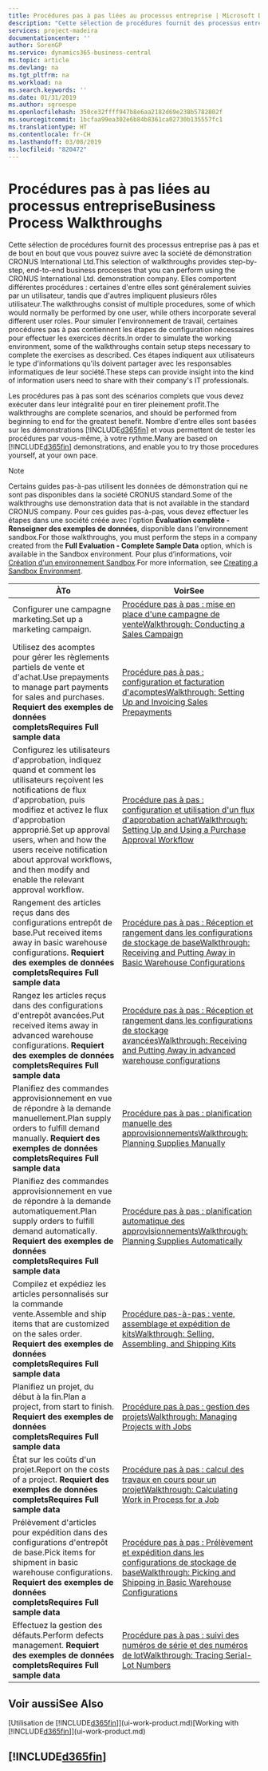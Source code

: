 ```yaml
---
title: Procédures pas à pas liées au processus entreprise | Microsoft Docs
description: "Cette sélection de procédures fournit des processus entreprise pas à pas et de bout en bout que vous pouvez suivre avec la société de démonstration CRONUS International Ltd. Elles comportent différentes procédures : certaines d'entre elles sont généralement suivies par un utilisateur, tandis que d'autres impliquent plusieurs rôles utilisateur. Pour simuler l'environnement de travail, certaines procédures pas à pas contiennent les étapes de configuration nécessaires pour effectuer les exercices décrits. Ces étapes indiquent aux utilisateurs le type d'informations qu'ils doivent partager avec les responsables informatiques de leur société."
services: project-madeira
documentationcenter: ''
author: SorenGP
ms.service: dynamics365-business-central
ms.topic: article
ms.devlang: na
ms.tgt_pltfrm: na
ms.workload: na
ms.search.keywords: ''
ms.date: 01/31/2019
ms.author: sgroespe
ms.openlocfilehash: 350ce32ffff947b8e6aa2182d69e238b5782802f
ms.sourcegitcommit: 1bcfaa99ea302e6b84b8361ca02730b135557fc1
ms.translationtype: HT
ms.contentlocale: fr-CH
ms.lasthandoff: 03/08/2019
ms.locfileid: "820472"
---
```

# <a name="business-process-walkthroughs"></a><span data-ttu-id="dcf5f-106">Procédures pas à pas liées au processus entreprise</span><span class="sxs-lookup"><span data-stu-id="dcf5f-106">Business Process Walkthroughs</span></span>
<span data-ttu-id="dcf5f-107">Cette sélection de procédures fournit des processus entreprise pas à pas et de bout en bout que vous pouvez suivre avec la société de démonstration CRONUS International Ltd.</span><span class="sxs-lookup"><span data-stu-id="dcf5f-107">This selection of walkthroughs provides step-by-step, end-to-end business processes that you can perform using the CRONUS International Ltd. demonstration company.</span></span> <span data-ttu-id="dcf5f-108">Elles comportent différentes procédures : certaines d'entre elles sont généralement suivies par un utilisateur, tandis que d'autres impliquent plusieurs rôles utilisateur.</span><span class="sxs-lookup"><span data-stu-id="dcf5f-108">The walkthroughs consist of multiple procedures, some of which would normally be performed by one user, while others incorporate several different user roles.</span></span> <span data-ttu-id="dcf5f-109">Pour simuler l'environnement de travail, certaines procédures pas à pas contiennent les étapes de configuration nécessaires pour effectuer les exercices décrits.</span><span class="sxs-lookup"><span data-stu-id="dcf5f-109">In order to simulate the working environment, some of the walkthroughs contain setup steps necessary to complete the exercises as described.</span></span> <span data-ttu-id="dcf5f-110">Ces étapes indiquent aux utilisateurs le type d'informations qu'ils doivent partager avec les responsables informatiques de leur société.</span><span class="sxs-lookup"><span data-stu-id="dcf5f-110">These steps can provide insight into the kind of information users need to share with their company's IT professionals.</span></span>  

 <span data-ttu-id="dcf5f-111">Les procédures pas à pas sont des scénarios complets que vous devez exécuter dans leur intégralité pour en tirer pleinement profit.</span><span class="sxs-lookup"><span data-stu-id="dcf5f-111">The walkthroughs are complete scenarios, and should be performed from beginning to end for the greatest benefit.</span></span> <span data-ttu-id="dcf5f-112">Nombre d'entre elles sont basées sur les démonstrations [!INCLUDE[d365fin](includes/d365fin_md.md)] et vous permettent de tester les procédures par vous-même, à votre rythme.</span><span class="sxs-lookup"><span data-stu-id="dcf5f-112">Many are based on [!INCLUDE[d365fin](includes/d365fin_md.md)] demonstrations, and enable you to try those procedures yourself, at your own pace.</span></span>  

> [!NOTE]
> <span data-ttu-id="dcf5f-113">Certains guides pas-à-pas utilisent les données de démonstration qui ne sont pas disponibles dans la société CRONUS standard.</span><span class="sxs-lookup"><span data-stu-id="dcf5f-113">Some of the walkthroughs use demonstration data that is not available in the standard CRONUS company.</span></span> <span data-ttu-id="dcf5f-114">Pour ces guides pas-à-pas, vous devez effectuer les étapes dans une société créée avec l'option **Évaluation complète - Renseigner des exemples de données**, disponible dans l'environnement sandbox.</span><span class="sxs-lookup"><span data-stu-id="dcf5f-114">For those walkthroughs, you must perform the steps in a company created from the **Full Evaluation - Complete Sample Data** option, which is available in the Sandbox environment.</span></span> <span data-ttu-id="dcf5f-115">Pour plus d’informations, voir [Création d'un environnement Sandbox](across-how-create-sandbox-environment.md).</span><span class="sxs-lookup"><span data-stu-id="dcf5f-115">For more information, see [Creating a Sandbox Environment](across-how-create-sandbox-environment.md).</span></span>

|<span data-ttu-id="dcf5f-116">À</span><span class="sxs-lookup"><span data-stu-id="dcf5f-116">To</span></span>|<span data-ttu-id="dcf5f-117">Voir</span><span class="sxs-lookup"><span data-stu-id="dcf5f-117">See</span></span>|  
|--------|---------|  
|<span data-ttu-id="dcf5f-118">Configurer une campagne marketing.</span><span class="sxs-lookup"><span data-stu-id="dcf5f-118">Set up a marketing campaign.</span></span>|[<span data-ttu-id="dcf5f-119">Procédure pas à pas : mise en place d'une campagne de vente</span><span class="sxs-lookup"><span data-stu-id="dcf5f-119">Walkthrough: Conducting a Sales Campaign</span></span>](walkthrough-conducting-a-sales-campaign.md)|  
|<span data-ttu-id="dcf5f-120">Utilisez des acomptes pour gérer les règlements partiels de vente et d'achat.</span><span class="sxs-lookup"><span data-stu-id="dcf5f-120">Use prepayments to manage part payments for sales and purchases.</span></span> <span data-ttu-id="dcf5f-121">**Requiert des exemples de données complets**</span><span class="sxs-lookup"><span data-stu-id="dcf5f-121">**Requires Full sample data**</span></span> |[<span data-ttu-id="dcf5f-122">Procédure pas à pas : configuration et facturation d'acomptes</span><span class="sxs-lookup"><span data-stu-id="dcf5f-122">Walkthrough: Setting Up and Invoicing Sales Prepayments</span></span>](walkthrough-setting-up-and-invoicing-sales-prepayments.md)|  
|<span data-ttu-id="dcf5f-123">Configurez les utilisateurs d'approbation, indiquez quand et comment les utilisateurs reçoivent les notifications de flux d'approbation, puis modifiez et activez le flux d'approbation approprié.</span><span class="sxs-lookup"><span data-stu-id="dcf5f-123">Set up approval users, when and how the users receive notification about approval workflows, and then modify and enable the relevant approval workflow.</span></span>|[<span data-ttu-id="dcf5f-124">Procédure pas à pas : configuration et utilisation d'un flux d'approbation achat</span><span class="sxs-lookup"><span data-stu-id="dcf5f-124">Walkthrough: Setting Up and Using a Purchase Approval Workflow</span></span>](walkthrough-setting-up-and-using-a-purchase-approval-workflow.md)|  
|<span data-ttu-id="dcf5f-125">Rangement des articles reçus dans des configurations entrepôt de base.</span><span class="sxs-lookup"><span data-stu-id="dcf5f-125">Put received items away in basic warehouse configurations.</span></span> <span data-ttu-id="dcf5f-126">**Requiert des exemples de données complets**</span><span class="sxs-lookup"><span data-stu-id="dcf5f-126">**Requires Full sample data**</span></span>|[<span data-ttu-id="dcf5f-127">Procédure pas à pas : Réception et rangement dans les configurations de stockage de base</span><span class="sxs-lookup"><span data-stu-id="dcf5f-127">Walkthrough: Receiving and Putting Away in Basic Warehouse Configurations</span></span>](walkthrough-receiving-and-putting-away-in-basic-warehousing.md)|  
|<span data-ttu-id="dcf5f-128">Rangez les articles reçus dans des configurations d'entrepôt avancées.</span><span class="sxs-lookup"><span data-stu-id="dcf5f-128">Put received items away in advanced warehouse configurations.</span></span> <span data-ttu-id="dcf5f-129">**Requiert des exemples de données complets**</span><span class="sxs-lookup"><span data-stu-id="dcf5f-129">**Requires Full sample data**</span></span>|[<span data-ttu-id="dcf5f-130">Procédure pas à pas : Réception et rangement dans les configurations de stockage avancées</span><span class="sxs-lookup"><span data-stu-id="dcf5f-130">Walkthrough: Receiving and Putting Away in advanced warehouse configurations</span></span>](walkthrough-receiving-and-putting-away-in-advanced-warehousing.md)|  
|<span data-ttu-id="dcf5f-131">Planifiez des commandes approvisionnement en vue de répondre à la demande manuellement.</span><span class="sxs-lookup"><span data-stu-id="dcf5f-131">Plan supply orders to fulfill demand manually.</span></span> <span data-ttu-id="dcf5f-132">**Requiert des exemples de données complets**</span><span class="sxs-lookup"><span data-stu-id="dcf5f-132">**Requires Full sample data**</span></span>|[<span data-ttu-id="dcf5f-133">Procédure pas à pas : planification manuelle des approvisionnements</span><span class="sxs-lookup"><span data-stu-id="dcf5f-133">Walkthrough: Planning Supplies Manually</span></span>](walkthrough-planning-supplies-manually.md)|  
|<span data-ttu-id="dcf5f-134">Planifiez des commandes approvisionnement en vue de répondre à la demande automatiquement.</span><span class="sxs-lookup"><span data-stu-id="dcf5f-134">Plan supply orders to fulfill demand automatically.</span></span> <span data-ttu-id="dcf5f-135">**Requiert des exemples de données complets**</span><span class="sxs-lookup"><span data-stu-id="dcf5f-135">**Requires Full sample data**</span></span>|[<span data-ttu-id="dcf5f-136">Procédure pas à pas : planification automatique des approvisionnements</span><span class="sxs-lookup"><span data-stu-id="dcf5f-136">Walkthrough: Planning Supplies Automatically</span></span>](walkthrough-planning-supplies-automatically.md)|  
|<span data-ttu-id="dcf5f-137">Compilez et expédiez les articles personnalisés sur la commande vente.</span><span class="sxs-lookup"><span data-stu-id="dcf5f-137">Assemble and ship items that are customized on the sales order.</span></span> <span data-ttu-id="dcf5f-138">**Requiert des exemples de données complets**</span><span class="sxs-lookup"><span data-stu-id="dcf5f-138">**Requires Full sample data**</span></span>|[<span data-ttu-id="dcf5f-139">Procédure pas-à-pas : vente, assemblage et expédition de kits</span><span class="sxs-lookup"><span data-stu-id="dcf5f-139">Walkthrough: Selling, Assembling, and Shipping Kits</span></span>](walkthrough-selling-assembling-and-shipping-kits.md)|  
|<span data-ttu-id="dcf5f-140">Planifiez un projet, du début à la fin.</span><span class="sxs-lookup"><span data-stu-id="dcf5f-140">Plan a project, from start to finish.</span></span> <span data-ttu-id="dcf5f-141">**Requiert des exemples de données complets**</span><span class="sxs-lookup"><span data-stu-id="dcf5f-141">**Requires Full sample data**</span></span>|[<span data-ttu-id="dcf5f-142">Procédure pas à pas : gestion des projets</span><span class="sxs-lookup"><span data-stu-id="dcf5f-142">Walkthrough: Managing Projects with Jobs</span></span>](walkthrough-managing-projects-with-jobs.md)|  
|<span data-ttu-id="dcf5f-143">État sur les coûts d'un projet.</span><span class="sxs-lookup"><span data-stu-id="dcf5f-143">Report on the costs of a project.</span></span> <span data-ttu-id="dcf5f-144">**Requiert des exemples de données complets**</span><span class="sxs-lookup"><span data-stu-id="dcf5f-144">**Requires Full sample data**</span></span>|[<span data-ttu-id="dcf5f-145">Procédure pas à pas : calcul des travaux en cours pour un projet</span><span class="sxs-lookup"><span data-stu-id="dcf5f-145">Walkthrough: Calculating Work in Process for a Job</span></span>](walkthrough-calculating-work-in-process-for-a-job.md)|  
|<span data-ttu-id="dcf5f-146">Prélèvement d'articles pour expédition dans des configurations d'entrepôt de base.</span><span class="sxs-lookup"><span data-stu-id="dcf5f-146">Pick items for shipment in basic warehouse configurations.</span></span> <span data-ttu-id="dcf5f-147">**Requiert des exemples de données complets**</span><span class="sxs-lookup"><span data-stu-id="dcf5f-147">**Requires Full sample data**</span></span>|[<span data-ttu-id="dcf5f-148">Procédure pas à pas : Prélèvement et expédition dans les configurations de stockage de base</span><span class="sxs-lookup"><span data-stu-id="dcf5f-148">Walkthrough: Picking and Shipping in Basic Warehouse Configurations</span></span>](walkthrough-picking-and-shipping-in-basic-warehousing.md)|  
|<span data-ttu-id="dcf5f-149">Effectuez la gestion des défauts.</span><span class="sxs-lookup"><span data-stu-id="dcf5f-149">Perform defects management.</span></span> <span data-ttu-id="dcf5f-150">**Requiert des exemples de données complets**</span><span class="sxs-lookup"><span data-stu-id="dcf5f-150">**Requires Full sample data**</span></span>|[<span data-ttu-id="dcf5f-151">Procédure pas à pas : suivi des numéros de série et des numéros de lot</span><span class="sxs-lookup"><span data-stu-id="dcf5f-151">Walkthrough: Tracing Serial-Lot Numbers</span></span>](walkthrough-tracing-serial-lot-numbers.md)|  

## <a name="see-also"></a><span data-ttu-id="dcf5f-152">Voir aussi</span><span class="sxs-lookup"><span data-stu-id="dcf5f-152">See Also</span></span>
<span data-ttu-id="dcf5f-153">[Utilisation de [!INCLUDE[d365fin](includes/d365fin_md.md)]](ui-work-product.md)</span><span class="sxs-lookup"><span data-stu-id="dcf5f-153">[Working with [!INCLUDE[d365fin](includes/d365fin_md.md)]](ui-work-product.md)</span></span>  

## [!INCLUDE[d365fin](includes/free_trial_md.md)]  
